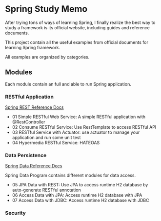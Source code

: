 # Spring Study Memo

After trying tons of ways of learning Spring, I finally realize the best way to study a framework is its 
official website, including guides and reference documents.

This project contain all the useful examples from official documents for learning Spring framework.

All examples are organized by categories.

## Modules

Each module contain an full and able to run Spring application.

### RESTful Application

[Spring REST Reference Docs](https://docs.spring.io/spring-restdocs/docs/2.0.5.RELEASE/reference/html5/)

- 01 Simple RESTful Web Service: A simple RESTful application with @RestController
- 02 Consume RESTful Service: Use RestTemplate to access RESTful API
- 03 RESTful Service with Actuator: use actuator to manage your application and run some unit test
- 04 Hypermedia RESTful Service: HATEOAS

### Data Persistence

[Spring Data Reference Docs](https://spring.io/projects/spring-data#overview)

Spring Data Program contains different modules for data access.

- 05 JPA Data with REST: Use JPA to access runtime H2 database by auto-generate RESTful annotation
- 06 Access Data with JPA: Access runtime H2 database with JPA
- 07 Access Data with JDBC: Access runtime H2 database with JDBC

### Security

